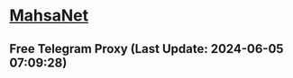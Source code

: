 
# [MahsaNet](https://t.me/mahsa_net)
## Free Telegram Proxy (Last Update: 2024-06-05 07:09:28)

    